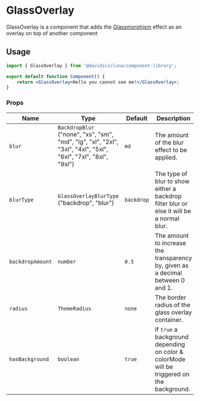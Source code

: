 # GlassOverlay

GlassOverlay is a component that adds the [Glassmorphism](https://www.freecodecamp.org/news/glassmorphism-how-to-create-a-glass-card-in-figma/#:~:text=Glassmorphism%20is%20a%20style%20which,and%20feel%20to%20its%20elements.) effect as an overlay on top of another component

## Usage

```jsx
import { GlassOverlay } from '@davidscicluna/component-library';

export default function Component() {
	return <GlassOverlay>Hello you cannot see me!</GlassOverlay>;
}
```

### Props

| Name             | Type                                                                                                          | Default    | Description                                                                                |
| ---------------- | ------------------------------------------------------------------------------------------------------------- | ---------- | ------------------------------------------------------------------------------------------ |
| `blur`           | `BackdropBlur` ("none", "xs", "sm", "md", "lg", "xl", "2xl", "3xl", "4xl", "5xl", "6xl", "7xl", "8xl", "9xl") | `md`       | The amount of the blur effect to be applied.                                               |
| `blurType`       | `GlassOverlayBlurType` ("backdrop", "blur")                                                                   | `backdrop` | The type of blur to show either a backdrop filter blur or else it will be a normal blur.   |
| `backdropAmount` | `number`                                                                                                      | `0.5`      | The amount to increase the transparency by, given as a decimal between 0 and 1.            |
| `radius`         | `ThemeRadius`                                                                                                 | `none`     | The border radius of the glass overlay container.                                          |
| `hasBackground`  | `boolean`                                                                                                     | `true`     | If `true` a background depending on color & colorMode will be triggered on the background. |

